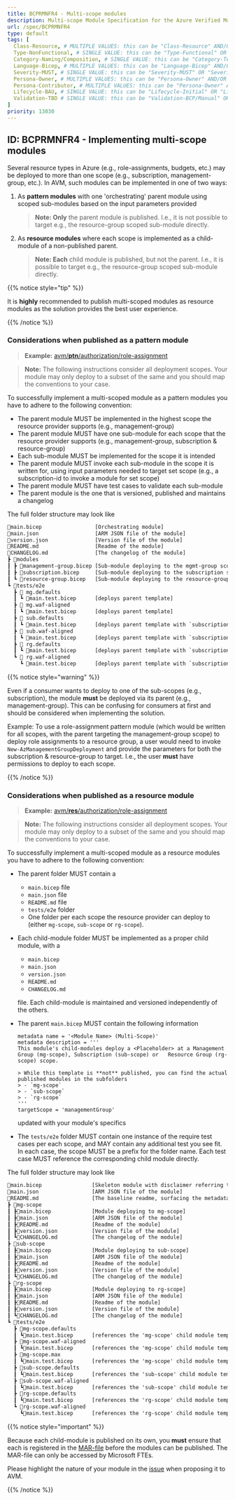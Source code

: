 ```yaml
---
title: BCPRMNFR4 - Multi-scope modules
description: Multi-scope Module Specification for the Azure Verified Modules (AVM) program
url: /spec/BCPRMNFR4
type: default
tags: [
  Class-Resource, # MULTIPLE VALUES: this can be "Class-Resource" AND/OR "Class-Pattern" AND/OR "Class-Utility"
  Type-NonFunctional, # SINGLE VALUE: this can be "Type-Functional" OR "Type-NonFunctional"
  Category-Naming/Composition, # SINGLE VALUE: this can be "Category-Testing" OR "Category-Telemetry" OR "Category-Contribution/Support" OR "Category-Documentation" OR "Category-CodeStyle" OR "Category-Naming/Composition" OR "Category-Inputs/Outputs" OR "Category-Release/Publishing"
  Language-Bicep, # MULTIPLE VALUES: this can be "Language-Bicep" AND/OR "Language-Terraform"
  Severity-MUST, # SINGLE VALUE: this can be "Severity-MUST" OR "Severity-SHOULD" OR "Severity-MAY"
  Persona-Owner, # MULTIPLE VALUES: this can be "Persona-Owner" AND/OR "Persona-Contributor"
  Persona-Contributor, # MULTIPLE VALUES: this can be "Persona-Owner" AND/OR "Persona-Contributor"
  Lifecycle-BAU, # SINGLE VALUE: this can be "Lifecycle-Initial" OR "Lifecycle-BAU" OR "Lifecycle-EOL"
  Validation-TBD # SINGLE VALUE: this can be "Validation-BCP/Manual" OR "Validation-BCP/CI/Informational" OR "Validation-BCP/CI/Enforced"
]
priority: 13030
---
```


## ID: BCPRMNFR4 - Implementing multi-scope modules

Several resource types in Azure (e.g., role-assignments, budgets, etc.) may be deployed to more than one scope (e.g., subscription, management-group, etc.).
In AVM, such modules can be implemented in one of two ways:
1. As **pattern modules** with one 'orchestrating' parent module using scoped sub-modules based on the input parameters provided

   > **Note: Only** the parent module is published. I.e., it is not possible to target e.g., the resource-group scoped sub-module directly.

1. As **resource modules** where each scope is implemented as a child-module of a non-published parent.

   > **Note: Each** child module is published, but not the parent. I.e., it is possible to target e.g., the resource-group scoped sub-module directly.

{{% notice style="tip" %}}

It is **highly** recommended to publish multi-scoped modules as resource modules as the solution provides the best user experience.

{{% /notice %}}

### Considerations when published as a pattern module

> **Example:** [avm/<b>ptn</b>/authorization/role-assignment](https://github.com/Azure/bicep-registry-modules/tree/main/avm/ptn/authorization/role-assignment)

> **Note:** The following instructions consider all deployment scopes. Your module may only deploy to a subset of the same and you should map the conventions to your case.

To successfully implement a multi-scoped module as a pattern modules you have to adhere to the following convention:

- The parent module MUST be implemented in the highest scope the resource provider supports (e.g., management-group)
- The parent module MUST have one sub-module for each scope that the resource provider supports (e.g., management-group, subscription & resource-group)
- Each sub-module MUST be implemented for the scope it is intended
- The parent module MUST invoke each sub-module in the scope it is written for, using input parameters needed to target set scope (e.g., a subscription-id to invoke a module for set scope)
- The parent module MUST have test cases to validate each sub-module
- The parent module is the one that is versioned, published and maintains a changelog

The full folder structure may look like
```txt
📄main.bicep                 [Orchestrating module]
📄main.json                  [ARM JSON file of the module]
📄version.json               [Version file of the module]
📄README.md                  [Readme of the module]
📄CHANGELOG.md               [The changelog of the module]
┣ 📂modules
┃ ┣ 📄management-group.bicep [Sub-module deploying to the mgmt-group scope (if applicable)]
┃ ┣ 📄subscription.bicep     [Sub-module deploying to the subscription scope (if applicable)]
┃ ┗ 📄resource-group.bicep   [Sub-module deploying to the resource-group scope (if applicable)]
┗ 📂tests/e2e
  ┣ 📂 mg.defaults
  ┃ ┗ 📄main.test.bicep      [deploys parent template]
  ┣ 📂 mg.waf-aligned
  ┃ ┗ 📄main.test.bicep      [deploys parent template]
  ┣ 📂 sub.defaults
  ┃ ┗ 📄main.test.bicep      [deploys parent template with `subscriptionId` param]
  ┣ 📂 sub.waf-aligned
  ┃ ┗ 📄main.test.bicep      [deploys parent template with `subscriptionId` param]
  ┣ 📂 rg.defaults
  ┃ ┗ 📄main.test.bicep      [deploys parent template with `subscriptionId` & `resourceGroupName` params]
  ┗ 📂 rg.waf-aligned
    ┗ 📄main.test.bicep      [deploys parent template with `subscriptionId` & `resourceGroupName` params]
```

{{% notice style="warning" %}}

Even if a consumer wants to deploy to one of the sub-scopes (e.g., subscription), the module **must** be deployed via its parent (e.g., management-group). This can be confusing for consumers at first and should be considered when implementing the solution.

Example: To use a role-assignment pattern module (which would be written for all scopes, with the parent targeting the management-group scope) to deploy role assignments to a resource group, a user would need to invoke `New-AzManagementGroupDeployment` and provide the parameters for both the subscription & resource-group to target. I.e., the user **must** have permissions to deploy to each scope.

{{% /notice %}}

### Considerations when published as a resource module

> **Example:** [avm/<b>res</b>/authorization/role-assignment](https://github.com/Azure/bicep-registry-modules/tree/main/avm/res/authorization/role-assignment)

> **Note:** The following instructions consider all deployment scopes. Your module may only deploy to a subset of the same and you should map the conventions to your case.

To successfully implement a multi-scoped module as a resource modules you have to adhere to the following convention:

- The parent folder MUST contain a
  - `main.bicep` file
  - `main.json` file
  - `README.md` file
  - `tests/e2e` folder
  - One folder per each scope the resource provider can deploy to (either `mg-scope`, `sub-scope` or `rg-scope`).
- Each child-module folder MUST be implemented as a proper child module, with a
  - `main.bicep`
  - `main.json`
  - `version.json`
  - `README.md`
  - `CHANGELOG.md`

  file. Each child-module is maintained and versioned independently of the others.

- The parent `main.bicep` MUST contain the following information

  ```bicep
  metadata name = '<Module Name> (Multi-Scope)'
  metadata description = '''
  This module's child-modules deploy a <Placeholder> at a Management Group (mg-scope), Subscription (sub-scope) or   Resource Group (rg-scope) scope.

  > While this template is **not** published, you can find the actual published modules in the subfolders
  > - `mg-scope`
  > - `sub-scope`
  > - `rg-scope`
  '''
  targetScope = 'managementGroup'
  ```

  updated with your module's specifics

- The `tests/e2e` folder MUST contain one instance of the require test cases per each scope, and MAY contain any additional test you see fit. In each case, the scope MUST be a prefix for the folder name. Each test case MUST reference the corresponding child module directly.

The full folder structure may look like
```txt
📄main.bicep                [Skeleton module with disclaimer referring to the child-modules]
📄main.json                 [ARM JSON file of the module]
📄README.md                 [The baseline readme, surfacing the metadata of the main.bicep file]
┣ 📂mg-scope
┃ ┣📄main.bicep             [Module deploying to mg-scope]
┃ ┣📄main.json              [ARM JSON file of the module]
┃ ┣📄README.md              [Readme of the module]
┃ ┣📄version.json           [Version file of the module]
┃ ┗📄CHANGELOG.md           [The changelog of the module]
┣ 📂sub-scope
┃ ┣📄main.bicep             [Module deploying to sub-scope]
┃ ┣📄main.json              [ARM JSON file of the module]
┃ ┣📄README.md              [Readme of the module]
┃ ┣📄version.json           [Version file of the module]
┃ ┗📄CHANGELOG.md           [The changelog of the module]
┣ 📂rg-scope
┃ ┣📄main.bicep             [Module deploying to rg-scope]
┃ ┣📄main.json              [ARM JSON file of the module]
┃ ┣📄README.md              [Readme of the module]
┃ ┣📄version.json           [Version file of the module]
┃ ┗📄CHANGELOG.md           [The changelog of the module]
┗ 📂tests/e2e
  ┣ 📂mg-scope.defaults
  ┃ ┗📄main.test.bicep      [references the 'mg-scope' child module template: '../../../mg-scope/main.bicep']
  ┣ 📂mg-scope.waf-aligned
  ┃ ┗📄main.test.bicep      [references the 'mg-scope' child module template: '../../../mg-scope/main.bicep']
  ┣ 📂mg-scope.max
  ┃ ┗📄main.test.bicep      [references the 'mg-scope' child module template: '../../../mg-scope/main.bicep']
  ┣ 📂sub-scope.defaults
  ┃ ┗📄main.test.bicep      [references the 'sub-scope' child module template: '../../../sub-scope/main.bicep']
  ┣ 📂sub-scope.waf-aligned
  ┃ ┗📄main.test.bicep      [references the 'sub-scope' child module template: '../../../sub-scope/main.bicep']
  ┣ 📂rg-scope.defaults
  ┃ ┗📄main.test.bicep      [references the 'rg-scope' child module template: '../../../rg-scope/main.bicep']
  ┗ 📂rg-scope.waf-aligned
    ┗📄main.test.bicep      [references the 'rg-scope' child module template: '../../../rg-scope/main.bicep']
```


{{% notice style="important" %}}

Because each child-module is published on its own, you **must** ensure that each is registered in the [MAR-file](https://github.com/microsoft/mcr/blob/main/teams/bicep/bicep.yml) before the modules can be published. The MAR-file can only be accessed by Microsoft FTEs.

Please highlight the nature of your module in the [issue](https://github.com/Azure/Azure-Verified-Modules/issues/new?template=3_module_proposal_avm.yml) when proposing it to AVM.

{{% /notice %}}
